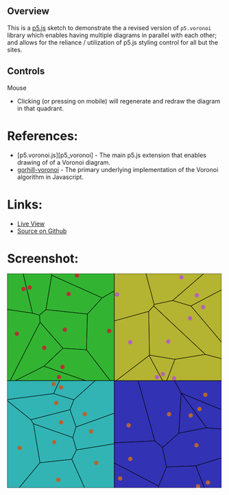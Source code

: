 
## Overview

This is a [p5.js][p5js-home] sketch to demonstrate the a revised version of `p5.voronoi` library which enables having multiple diagrams in parallel with each other; and allows for the reliance / utilization of p5.js styling control for all but the sites.

## Controls

Mouse
* Clicking (or pressing on mobile) will regenerate and redraw the diagram in that quadrant.

# References:
* [p5.voronoi.js][p5_voronoi] - The main p5.js extension that enables drawing of of a Voronoi diagram.
* [gorhill-voronoi][gorhill-voronoi] - The primary underlying implementation of the Voronoi algorithm in Javascript.


# Links: 

* [Live View][live-view]
* [Source on Github][source-code]

# Screenshot:

![screenshot][screenshot-01]

[p5js-home]: https://p5js.org/
[source-code]: https://github.com/brianhonohan/sketchbook/tree/master/p5js/common/examples/voronoi/
[live-view]: https://brianhonohan.com/sketchbook/p5js/common/examples/voronoi/
[screenshot-01]: ./screenshot-01.png
[p5.voronoi.js]: https://github.com/Dozed12/p5.voronoi
[gorhill-voronoi]: https://github.com/gorhill/Javascript-Voronoi